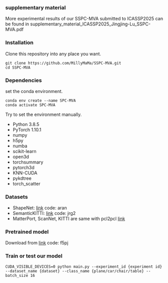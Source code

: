 ### supplementary material
More experimental results of our SSPC-MVA submitted to ICASSP2025 can be found in supplementary_material_ICASSP2025_Jingjing-Lu_SSPC-MVA.pdf

### Installation
Clone this repository into any place you want.
```
git clone https://github.com/MillyMaMa/SSPC-MVA.git
cd SSPC-MVA
```
### Dependencies
set the conda environment.
```
conda env create --name SPC-MVA
conda activate SPC-MVA
```
Try to set the environment manually.
* Python 3.8.5
* PyTorch 1.10.1
* numpy
* h5py
* numba
* scikit-learn
* open3d
* torchsummary
* pytorch3d
* KNN-CUDA
* pykdtree
* torch_scatter
### Datasets
* ShapeNet: [link](https://pan.baidu.com/s/1y7oUJFduYnLYOmpczhjIBg)  code: aran 
* SemanticKITTI: [link](https://pan.baidu.com/s/15ktXNi13HmT4dKVYpqDulQ)  code: jrg2 
* MatterPort, ScanNet, KITTI are same with pcl2pcl [link](https://github.com/xuelin-chen/pcl2pcl-gan-pub)

### Pretrained model
Download from [link](https://pan.baidu.com/s/15GUblt7htrs4b_sb3TTPTA)  code: f5pj 

### Train or test our model
```
CUDA_VISIBLE_DEVICES=0 python main.py --experiment_id {experiment id} --dataset_name {dataset} --class_name {plane/car/chair/table} --batch_size 16
```

